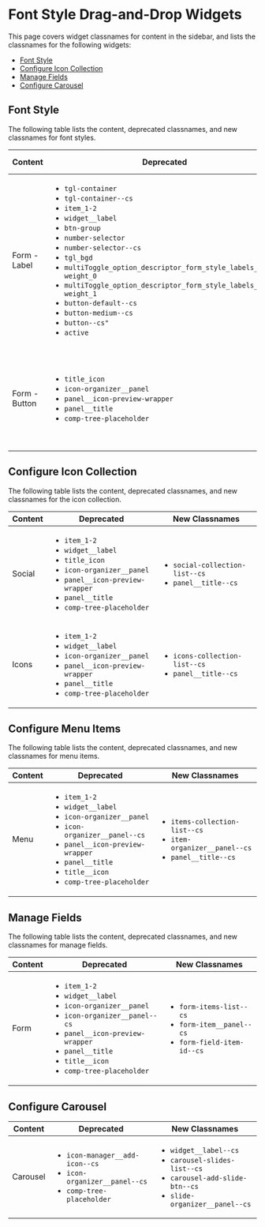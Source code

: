 # Font Style Drag-and-Drop Widgets

This page covers widget classnames for content in the sidebar, and lists the classnames for the following widgets:

* [Font Style](font-style-drag-and-drop-widgets.md#font-style)
* [Configure Icon Collection](font-style-drag-and-drop-widgets.md#configure-icon-collection)
* [Manage Fields](font-style-drag-and-drop-widgets.md#manage-fields)
* [Configure Carousel](font-style-drag-and-drop-widgets.md#configure-carousel)

## **Font Style**

The following table lists the content, deprecated classnames, and new classnames for font styles.

| Content       | Deprecated                                                                                                                                                                                                                                                                                                                                                                                                                                                                                                                                                                                                       | New Classnames                                                                                                                         |
| ------------- | ---------------------------------------------------------------------------------------------------------------------------------------------------------------------------------------------------------------------------------------------------------------------------------------------------------------------------------------------------------------------------------------------------------------------------------------------------------------------------------------------------------------------------------------------------------------------------------------------------------------- | -------------------------------------------------------------------------------------------------------------------------------------- |
| Form - Label  | <ul><li><code>tgl-container</code></li><li><code>tgl-container--cs</code></li><li><code>item_1-2</code></li><li><code>widget__label</code></li><li><code>btn-group</code></li><li><code>number-selector</code></li><li><code>number-selector--cs</code></li><li><code>tgl_bgd</code></li><li><code>multiToggle_option_descriptor_form_style_labels_font-weight_0</code></li><li><code>multiToggle_option_descriptor_form_style_labels_font-weight_1</code></li><li><code>button-default--cs</code></li><li><code>button-medium--cs</code></li><li><code>button--cs"</code></li><li><code>active</code></li></ul> | <ul><li><code>multi-toggle--cs</code></li><li><code>multi-toggle-btns--cs</code></li><li><code>toggle-btn-pressed--cs</code></li></ul> |
| Form - Button | <ul><li><code>title_icon</code></li><li><code>icon-organizer__panel</code></li><li><code>panel__icon-preview-wrapper</code></li><li><code>panel__title</code></li><li><code>comp-tree-placeholder</code></li></ul>                                                                                                                                                                                                                                                                                                                                                                                               | <ul><li><code>multi-toggle--cs</code></li><li><code>multi-toggle-btns--cs</code></li><li><code>toggle-btn-pressed--cs</code></li></ul> |

## **Configure Icon Collection**

The following table lists the content, deprecated classnames, and new classnames for the icon collection.

| Content | Deprecated                                                                                                                                                                                                                                                                          | New Classnames                                                                                  |
| ------- | ----------------------------------------------------------------------------------------------------------------------------------------------------------------------------------------------------------------------------------------------------------------------------------- | ----------------------------------------------------------------------------------------------- |
| Social  | <ul><li><code>item_1-2</code></li><li><code>widget__label</code></li><li><code>title_icon</code></li><li><code>icon-organizer__panel</code></li><li><code>panel__icon-preview-wrapper</code></li><li><code>panel__title</code></li><li><code>comp-tree-placeholder</code></li></ul> | <ul><li><code>social-collection-list--cs</code></li><li><code>panel__title--cs</code></li></ul> |
| Icons   | <ul><li><code>item_1-2</code></li><li><code>widget__label</code></li><li><code>icon-organizer__panel</code></li><li><code>panel__icon-preview-wrapper</code></li><li><code>panel__title</code></li><li><code>comp-tree-placeholder</code></li></ul>                                 | <ul><li><code>icons-collection-list--cs</code></li><li><code>panel__title--cs</code></li></ul>  |

## Configure Menu Items

The following table lists the content, deprecated classnames, and new classnames for menu items.

| Content | Deprecated                                                                                                                                                                                                                                                                                                                          | New Classnames                                                                                                                                |
| ------- | ----------------------------------------------------------------------------------------------------------------------------------------------------------------------------------------------------------------------------------------------------------------------------------------------------------------------------------- | --------------------------------------------------------------------------------------------------------------------------------------------- |
| Menu    | <ul><li><code>item_1-2</code></li><li><code>widget__label</code></li><li><code>icon-organizer__panel</code></li><li><code>icon-organizer__panel--cs</code></li><li><code>panel__icon-preview-wrapper</code></li><li><code>panel__title</code></li><li><code>title__icon</code></li><li><code>comp-tree-placeholder</code></li></ul> | <ul><li><code>items-collection-list--cs</code></li><li><code>item-organizer__panel--cs</code></li><li><code>panel__title--cs</code></li></ul> |

## Manage Fields

The following table lists the content, deprecated classnames, and new classnames for manage fields.

| Content | Deprecated                                                                                                                                                                                                                                                                                                                          | New Classnames                                                                                                                           |
| ------- | ----------------------------------------------------------------------------------------------------------------------------------------------------------------------------------------------------------------------------------------------------------------------------------------------------------------------------------- | ---------------------------------------------------------------------------------------------------------------------------------------- |
| Form    | <ul><li><code>item_1-2</code></li><li><code>widget__label</code></li><li><code>icon-organizer__panel</code></li><li><code>icon-organizer__panel--cs</code></li><li><code>panel__icon-preview-wrapper</code></li><li><code>panel__title</code></li><li><code>title__icon</code></li><li><code>comp-tree-placeholder</code></li></ul> | <ul><li><code>form-items-list--cs</code></li><li><code>form-item__panel--cs</code></li><li><code>form-field-item-id--cs</code></li></ul> |

## Configure Carousel

| Content  | Deprecated                                                                                                                                          | New Classnames                                                                                                                                                                                 |
| -------- | --------------------------------------------------------------------------------------------------------------------------------------------------- | ---------------------------------------------------------------------------------------------------------------------------------------------------------------------------------------------- |
| Carousel | <ul><li><code>icon-manager__add-icon--cs</code></li><li><code>icon-organizer__panel--cs</code></li><li><code>comp-tree-placeholder</code></li></ul> | <ul><li><code>widget__label--cs</code></li><li><code>carousel-slides-list--cs</code></li><li><code>carousel-add-slide-btn--cs</code></li><li><code>slide-organizer__panel--cs</code></li></ul> |
